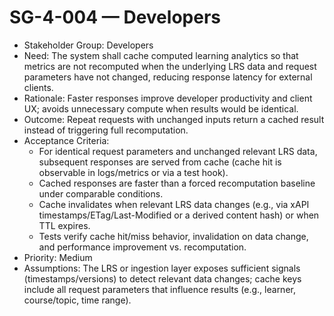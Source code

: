 # SG-4-004 — Developers

- Stakeholder Group: Developers
- Need: The system shall cache computed learning analytics so that metrics are not recomputed when the underlying LRS data and request parameters have not changed, reducing response latency for external clients.
- Rationale: Faster responses improve developer productivity and client UX; avoids unnecessary compute when results would be identical.
- Outcome: Repeat requests with unchanged inputs return a cached result instead of triggering full recomputation.
- Acceptance Criteria:
  - For identical request parameters and unchanged relevant LRS data, subsequent responses are served from cache (cache hit is observable in logs/metrics or via a test hook).
  - Cached responses are faster than a forced recomputation baseline under comparable conditions.
  - Cache invalidates when relevant LRS data changes (e.g., via xAPI timestamps/ETag/Last-Modified or a derived content hash) or when TTL expires.
  - Tests verify cache hit/miss behavior, invalidation on data change, and performance improvement vs. recomputation.
- Priority: Medium
- Assumptions: The LRS or ingestion layer exposes sufficient signals (timestamps/versions) to detect relevant data changes; cache keys include all request parameters that influence results (e.g., learner, course/topic, time range).

